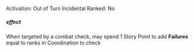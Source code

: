 Activation: Out of Turn Incidental
Ranked: No
##### effect
When targeted by a combat check, may
spend 1 Story Point to add **Failures** equal to ranks
in Coordination to check